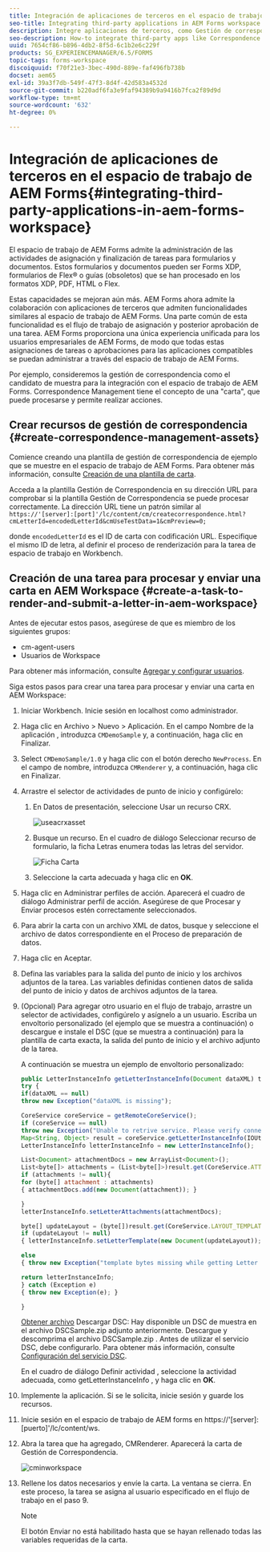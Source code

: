 ```yaml
---
title: Integración de aplicaciones de terceros en el espacio de trabajo de AEM Forms
seo-title: Integrating third-party applications in AEM Forms workspace
description: Integre aplicaciones de terceros, como Gestión de correspondencia, en el espacio de trabajo de AEM Forms.
seo-description: How-to integrate third-party apps like Correspondence Management in AEM Forms workspace.
uuid: 7654cf86-b896-4db2-8f5d-6c1b2e6c229f
products: SG_EXPERIENCEMANAGER/6.5/FORMS
topic-tags: forms-workspace
discoiquuid: f70f21e3-3bec-490d-889e-faf496fb738b
docset: aem65
exl-id: 39a3f7db-549f-47f3-8d4f-42d583a4532d
source-git-commit: b220adf6fa3e9faf94389b9a9416b7fca2f89d9d
workflow-type: tm+mt
source-wordcount: '632'
ht-degree: 0%

---
```


# Integración de aplicaciones de terceros en el espacio de trabajo de AEM Forms{#integrating-third-party-applications-in-aem-forms-workspace}

El espacio de trabajo de AEM Forms admite la administración de las actividades de asignación y finalización de tareas para formularios y documentos. Estos formularios y documentos pueden ser Forms XDP, formularios de Flex® o guías (obsoletos) que se han procesado en los formatos XDP, PDF, HTML o Flex.

Estas capacidades se mejoran aún más. AEM Forms ahora admite la colaboración con aplicaciones de terceros que admiten funcionalidades similares al espacio de trabajo de AEM Forms. Una parte común de esta funcionalidad es el flujo de trabajo de asignación y posterior aprobación de una tarea. AEM Forms proporciona una única experiencia unificada para los usuarios empresariales de AEM Forms, de modo que todas estas asignaciones de tareas o aprobaciones para las aplicaciones compatibles se puedan administrar a través del espacio de trabajo de AEM Forms.

Por ejemplo, consideremos la gestión de correspondencia como el candidato de muestra para la integración con el espacio de trabajo de AEM Forms. Correspondence Management tiene el concepto de una &quot;carta&quot;, que puede procesarse y permite realizar acciones.

## Crear recursos de gestión de correspondencia {#create-correspondence-management-assets}

Comience creando una plantilla de gestión de correspondencia de ejemplo que se muestre en el espacio de trabajo de AEM Forms. Para obtener más información, consulte [Creación de una plantilla de carta](../../forms/using/create-letter.md).

Acceda a la plantilla Gestión de Correspondencia en su dirección URL para comprobar si la plantilla Gestión de Correspondencia se puede procesar correctamente. La dirección URL tiene un patrón similar al `https://'[server]:[port]'/lc/content/cm/createcorrespondence.html?cmLetterId=encodedLetterId&cmUseTestData=1&cmPreview=0;`

donde `encodedLetterId` es el ID de carta con codificación URL. Especifique el mismo ID de letra, al definir el proceso de renderización para la tarea de espacio de trabajo en Workbench.

## Creación de una tarea para procesar y enviar una carta en AEM Workspace {#create-a-task-to-render-and-submit-a-letter-in-aem-workspace}

Antes de ejecutar estos pasos, asegúrese de que es miembro de los siguientes grupos:

* cm-agent-users
* Usuarios de Workspace

Para obtener más información, consulte [Agregar y configurar usuarios](/help/forms/using/admin-help/adding-configuring-users.md).

Siga estos pasos para crear una tarea para procesar y enviar una carta en AEM Workspace:

1. Iniciar Workbench. Inicie sesión en localhost como administrador.
1. Haga clic en Archivo > Nuevo > Aplicación. En el campo Nombre de la aplicación , introduzca `CMDemoSample` y, a continuación, haga clic en Finalizar.
1. Select `CMDemoSample/1.0` y haga clic con el botón derecho `NewProcess`. En el campo de nombre, introduzca `CMRenderer` y, a continuación, haga clic en Finalizar.
1. Arrastre el selector de actividades de punto de inicio y configúrelo:

   1. En Datos de presentación, seleccione Usar un recurso CRX.

      ![useacrxasset](assets/useacrxasset.png)

   1. Busque un recurso. En el cuadro de diálogo Seleccionar recurso de formulario, la ficha Letras enumera todas las letras del servidor.

      ![Ficha Carta](assets/letter_tab_new.png)

   1. Seleccione la carta adecuada y haga clic en **OK**.

1. Haga clic en Administrar perfiles de acción. Aparecerá el cuadro de diálogo Administrar perfil de acción. Asegúrese de que Procesar y Enviar procesos estén correctamente seleccionados.
1. Para abrir la carta con un archivo XML de datos, busque y seleccione el archivo de datos correspondiente en el Proceso de preparación de datos.
1. Haga clic en Aceptar.
1. Defina las variables para la salida del punto de inicio y los archivos adjuntos de la tarea. Las variables definidas contienen datos de salida del punto de inicio y datos de archivos adjuntos de la tarea.
1. (Opcional) Para agregar otro usuario en el flujo de trabajo, arrastre un selector de actividades, configúrelo y asígnelo a un usuario. Escriba un envoltorio personalizado (el ejemplo que se muestra a continuación) o descargue e instale el DSC (que se muestra a continuación) para la plantilla de carta exacta, la salida del punto de inicio y el archivo adjunto de la tarea.

   A continuación se muestra un ejemplo de envoltorio personalizado:

   ```javascript
   public LetterInstanceInfo getLetterInstanceInfo(Document dataXML) throws Exception {
   try {
   if(dataXML == null)
   throw new Exception("dataXML is missing");
   
   CoreService coreService = getRemoteCoreService();
   if (coreService == null)
   throw new Exception("Unable to retrive service. Please verify connection details.");
   Map<String, Object> result = coreService.getLetterInstanceInfo(IOUtils.toString(dataXML.getInputStream(), "UTF-8"));
   LetterInstanceInfo letterInstanceInfo = new LetterInstanceInfo();
   
   List<Document> attachmentDocs = new ArrayList<Document>();
   List<byte[]> attachments = (List<byte[]>)result.get(CoreService.ATTACHMENT_KEY);
   if (attachments != null){
   for (byte[] attachment : attachments)
   { attachmentDocs.add(new Document(attachment)); }
   
   }
   letterInstanceInfo.setLetterAttachments(attachmentDocs);
   
   byte[] updateLayout = (byte[])result.get(CoreService.LAYOUT_TEMPLATE_KEY);
   if (updateLayout != null)
   { letterInstanceInfo.setLetterTemplate(new Document(updateLayout)); }
   
   else
   { throw new Exception("template bytes missing while getting Letter instance Info."); }
   
   return letterInstanceInfo;
   } catch (Exception e)
   { throw new Exception(e); }
   
   }
   ```

   [Obtener archivo](assets/dscsample.zip)
Descargar DSC: Hay disponible un DSC de muestra en el archivo DSCSample.zip adjunto anteriormente. Descargue y descomprima el archivo DSCSample.zip . Antes de utilizar el servicio DSC, debe configurarlo. Para obtener más información, consulte [Configuración del servicio DSC](../../forms/using/add-action-button-in-create-correspondence-ui.md#p-configure-the-dsc-service-p).

   En el cuadro de diálogo Definir actividad , seleccione la actividad adecuada, como getLetterInstanceInfo , y haga clic en **OK**.

1. Implemente la aplicación. Si se le solicita, inicie sesión y guarde los recursos.
1. Inicie sesión en el espacio de trabajo de AEM forms en https://&#39;[server]:[puerto]&#39;/lc/content/ws.
1. Abra la tarea que ha agregado, CMRenderer. Aparecerá la carta de Gestión de Correspondencia.

   ![cminworkspace](assets/cminworkspace.png)

1. Rellene los datos necesarios y envíe la carta. La ventana se cierra. En este proceso, la tarea se asigna al usuario especificado en el flujo de trabajo en el paso 9.

   >[!NOTE]
   >
   >El botón Enviar no está habilitado hasta que se hayan rellenado todas las variables requeridas de la carta.
